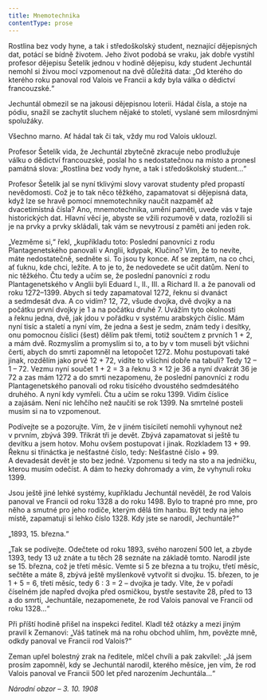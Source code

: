 ```yaml
---
title: Mnemotechnika
contentType: prose
---
```


  

Rostlina bez vody hyne, a tak i středoškolský student, neznající dějepisných dat, potácí se bídně životem. Jeho život podobá se vraku, jak dobře vystihl profesor dějepisu Šetelík jednou v hodině dějepisu, kdy student Jechuntál nemohl si živou mocí vzpomenout na dvě důležitá data: „Od kterého do kterého roku panoval rod Valois ve Francii a kdy byla válka o dědictví francouzské.“

Jechuntál obmezil se na jakousi dějepisnou loterii. Hádal čísla, a stoje na pódiu, snažil se zachytit sluchem nějaké to století, vyslané sem milosrdnými spolužáky.

Všechno marno. Ať hádal tak či tak, vždy mu rod Valois uklouzl.

Profesor Šetelík vida, že Jechuntál zbytečně zkracuje nebo prodlužuje válku o dědictví francouzské, poslal ho s nedostatečnou na místo a pronesl památná slova: „Rostlina bez vody hyne, a tak i středoškolský student…“

Profesor Šetelík jal se nyní tklivými slovy varovat studenty před propastí nevědomosti. Což je to tak něco těžkého, zapamatovat si dějepisná data, když lze se hravě pomocí mnemotechniky naučit nazpaměť až dvacetimístná čísla? Ano, mnemotechnika, umění paměti, uvede vás v taje historických dat. Hlavní věcí je, abyste se vžili rozumově v data, rozložili si je na prvky a prvky skládali, tak vám se nevytrousí z paměti ani jeden rok.

„Vezměme si,“ řekl, „kupříkladu toto: Poslední panovníci z rodu Plantagenetského panovali v Anglii, kdypak, Klučino? Vím, že to nevíte, máte nedostatečně, sedněte si. To jsou ty konce. Ať se zeptám, na co chci, ať ťuknu, kde chci, ležíte. A to je to, že nedovedete se učit datům. Není to nic těžkého. Čtu tedy a učím se, že poslední panovníci z rodu Plantagenetského v Anglii byli Eduard I., II., III. a Richard II. a že panovali od roku 1272–1399. Abych si tedy zapamatoval 1272, řeknu si dvanáct a sedmdesát dva. A co vidím? 12, 72, všude dvojka, dvě dvojky a na počátku první dvojky je 1 a na počátku druhé 7. Uvážím tyto okolnosti a řeknu jedna, dvě, jak jdou v pořádku v systému arabských číslic. Mám nyní tisíc a staletí a nyní vím, že jedna a šest je sedm, znám tedy i desítky, onu pomocnou číslici (šest) dělím pak třemi, totiž součtem z prvních 1 + 2, a mám dvě. Rozmyslím a promyslím si to, a to by v tom museli být všichni čerti, abych do smrti zapomněl na letopočet 1272. Mohu postupovati také jinak, rozdělím jako prvé 12 + 72, vidíte to všichni dobře na tabuli? Tedy 12 – 1 – 72. Vezmu nyní součet 1 + 2 = 3 a řeknu 3 × 12 je 36 a nyní dvakrát 36 je 72 a zas mám 1272 a do smrti nezapomenu, že poslední panovníci z rodu Plantagenetského panovali od roku tisícého dvoustého sedmdesátého druhého. A nyní kdy vymřeli. Čtu a učím se roku 1399. Vidím číslice a zajásám. Není nic lehčího než naučiti se rok 1399. Na smrtelné posteli musím si na to vzpomenout.

Podívejte se a pozorujte. Vím, že v jiném tisíciletí nemohli vyhynout než v prvním, zbývá 399. Třikrát tři je devět. Zbývá zapamatovat si ještě tu devítku a jsem hotov. Mohu ovšem postupovat i jinak. Rozkladem 13 + 99. Řeknu si třináctka je nešťastné číslo, tedy: Nešťastné číslo + 99. A devadesát devět je sto bez jedné. Vzpomenu si tedy na sto a na jedničku, kterou musím odečíst. A dám to hezky dohromady a vím, že vyhynuli roku 1399.

Jsou ještě jiné lehké systémy, kupříkladu Jechuntál nevěděl, že rod Valois panoval ve Francii od roku 1328 a do roku 1498. Bylo to trapné pro mne, pro něho a smutné pro jeho rodiče, kterým dělá tím hanbu. Být tedy na jeho místě, zapamatuji si lehko číslo 1328. Kdy jste se narodil, Jechuntále?“

„1893, 15. března.“

„Tak se podívejte. Odečtete od roku 1893, svého narození 500 let, a zbyde 1393, tedy 13 už znáte a tu těch 28 seznáte na základě tomto. Narodil jste se 15. března, což je třetí měsíc. Vemte si 5 ze března a tu trojku, třetí měsíc, sečtěte a máte 8, zbývá ještě myšlenkově vytvořit si dvojku. 15. březen, to je 1 + 5 = 6, třetí měsíc, tedy 6 : 3 = 2 – dvojka je tady. Víte, že v pořadí číselném jde napřed dvojka před osmičkou, bystře sestavíte 28, před to 13 a do smrti, Jechuntále, nezapomenete, že rod Valois panoval ve Francii od roku 1328…“

Při příští hodině přišel na inspekci ředitel. Kladl též otázky a mezi jiným pravil k Zemanovi: „Váš tatínek má na rohu obchod uhlím, hm, povězte mně, odkdy panoval ve Francii rod Valois?“

Zeman upřel bolestný zrak na ředitele, mlčel chvíli a pak zakvílel: „Já jsem prosím zapomněl, kdy se Jechuntál narodil, kterého měsíce, jen vím, že rod Valois panoval ve Francii 500 let před narozením Jechuntála…“

_Národní obzor – 3. 10. 1908_
